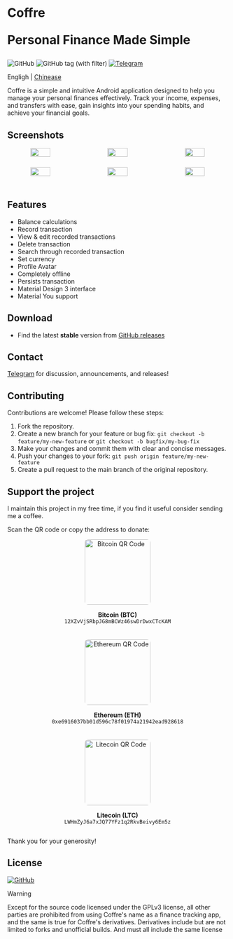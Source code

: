 <h1>
    Coffre
    <br/>
    <span>
        <p>Personal Finance Made Simple</p>
    </span>
</h1>

![GitHub](https://img.shields.io/github/license/N3Shemmy3/Coffre)
![GitHub tag (with filter)](https://img.shields.io/github/v/tag/N3Shemmy3/Coffre?&logoColor=white&labelColor=black&color=white)
[![Telegram](https://img.shields.io/badge/Telegram-Coffre-blue?style=flat&logo=telegram)](https://t.me/N3Shemmy3)

Engligh | [Chinease](./readme.zh-CN.md)

Coffre is a simple and intuitive Android application designed to help you manage your personal
finances effectively. Track your income, expenses, and transfers with ease, gain insights into your
spending habits, and achieve your financial goals.

## Screenshots

<div align="center">
  <div style="display: flex; flex-wrap: wrap; justify-content: space-between;">
    <img align="center" src="./metadata/screenshots/home.png" width="30%" style="border-radius: 8px; margin-bottom:24px;" />
    <img align="center"  src="./metadata/screenshots/new.png" width="30%" style="border-radius: 8px; margin-bottom:24px;" />
    <img align="center"  src="./metadata/screenshots/edit.png" width="30%" style="border-radius: 8px; margin-bottom:24px;" />
    <img align="center"  src="./metadata/screenshots/search.png" width="30%" style="border-radius: 8px; margin-bottom:24px;" />
    <img align="center"  src="./metadata/screenshots/more.png" width="30%" style="border-radius: 8px; margin-bottom:24px;" />
    <img align="center"  src="./metadata/screenshots/currency.png" width="30%" style="border-radius: 8px; margin-bottom:24px;" />
  </div>
</div>

## Features

- Balance calculations
- Record transaction
- View & edit recorded transactions
- Delete transaction
- Search through recorded transaction
- Set currency
- Profile Avatar
- Completely offline
- Persists transaction
- Material Design 3 interface
- Material You support

## Download

- Find the latest <strong>stable</strong> version
  from [GitHub releases](https://github.com/N3Shemmy3/Coffre/releases/latest)

## Contact

[Telegram](https://t.me/N3Shemmy3) for discussion, announcements, and releases!

## Contributing

Contributions are welcome! Please follow these steps:

1. Fork the repository.
2. Create a new branch for your feature or bug fix: `git checkout -b feature/my-new-feature` or
   `git checkout -b bugfix/my-bug-fix`
3. Make your changes and commit them with clear and concise messages.
4. Push your changes to your fork: `git push origin feature/my-new-feature`
5. Create a pull request to the main branch of the original repository.

## Support the project

I maintain this project in my free time, if you find it useful consider sending me a coffee.

<p>Scan the QR code or copy the address to donate:</p>

<div style="display: flex; flex-wrap: wrap; justify-content: space-around; gap: 20px;">
  <div style="text-align: center;">
    <img src="./metadata/qrcodes/btc.png" width="150px" alt="Bitcoin QR Code" style="border-radius: 8px;" />
    <p><strong>Bitcoin (BTC)</strong><br><code>12XZvVjSRbpJG8mBCWz46swDrDwxCTcKAM</code></p>
  </div>
  <div style="text-align: center;">
    <img src="./metadata/qrcodes/eth.png" width="150px" alt="Ethereum QR Code" style="border-radius: 8px;" />
    <p><strong>Ethereum (ETH)</strong><br><code>0xe6916037bb01d596c78f01974a21942ead928618</code></p>
  </div>
  <div style="text-align: center;">
    <img src="./metadata/qrcodes/ltc.png" width="150px" alt="Litecoin QR Code" style="border-radius: 8px;" />
    <p><strong>Litecoin (LTC)</strong><br><code>LWHmZyJ6a7xJQ77YFz1q2RkvBeivy6Em5z</code></p>
  </div>
</div>

<p>Thank you for your generosity!</p>

## License

[![GitHub](https://img.shields.io/github/license/N3Shemmy3/Coffre?style=for-the-badge)](https://github.com/N3Shemmy3/Coffre/blob/main/LICENSE)

> [!Warning]
>
> Except for the source code licensed under the GPLv3 license,
> all other parties are prohibited from using Coffre's name as a finance tracking app,
> and the same is true for Coffre's derivatives.
> Derivatives include but are not limited to forks and unofficial builds.
> And must all include the same license
